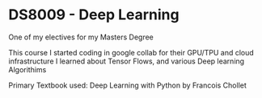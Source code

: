 # DS8009 - Deep Learning
One of my electives for my Masters Degree


This course I started coding in google collab for their GPU/TPU and cloud infrastructure
I learned about Tensor Flows, and various Deep learning Algorithims


Primary Textbook used: Deep Learning with Python by Francois Chollet
